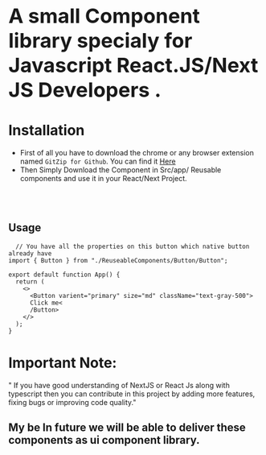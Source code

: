 <h1 style="font-size:40px"> A small Component library specialy for  Javascript React.JS/Next JS Developers .</h1>

# Installation

- First of all you have to download the chrome or any browser extension named `GitZip for Github`. You can find it <a href ="https://chromewebstore.google.com/detail/gitzip-for-github/ffabmkklhbepgcgfonabamgnfafbdlkn?pli=1">Here</a>
- Then Simply Download the Component in Src/app/ Reusable components and use it in your React/Next Project.

<br>
<br>

## Usage

```
  // You have all the properties on this button which native button already have
import { Button } from "./ReuseableComponents/Button/Button";

export default function App() {
  return (
    <>
      <Button varient="primary" size="md" className="text-gray-500">
      Click me<
      /Button>
    </>
  );
}

```

# Important Note:

" If you have good understanding of NextJS or React Js along with typescript then  you can contribute in this project by adding more features, fixing bugs or improving code quality."

## My be In future we will be able to deliver these components as ui component library.
